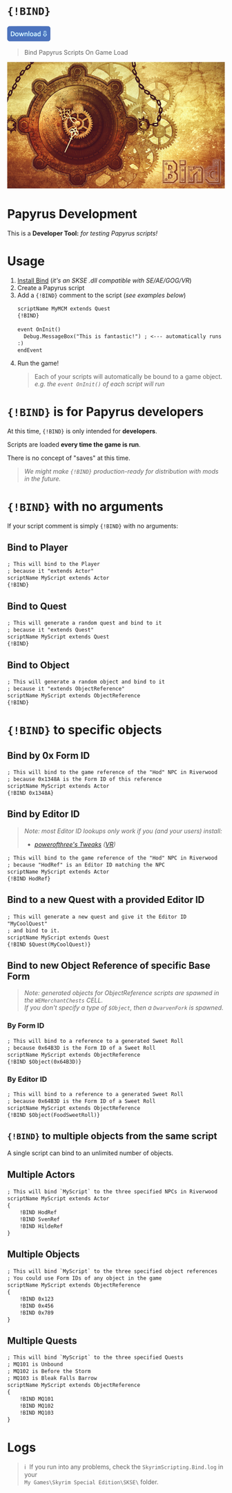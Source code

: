 # `{!BIND}`

<a 
    title="Download BIND SKSE Plugin - Install in your Mod Manager"
    href="https://github.com/SkyrimScripting/Bind/releases/download/v2/BIND.v2.7z">
    <img
        alt="Download BIND SKSE Plugin - Install in your Mod Manager"
        src="https://raw.githubusercontent.com/SkyrimScripting/Download/main/DownloadButton_256.png"
        width="100"
        />
</a>

> Bind Papyrus Scripts On Game Load

![Bind](Images/Logo.png)

# Papyrus Development

This is a **Developer Tool:** _for testing Papyrus scripts!_

# Usage

1. [Install Bind](https://github.com/SkyrimScripting/Bind/releases/download/v1/BIND.Papyrus.Scripts.7z) (_it's an SKSE .dll compatible with SE/AE/GOG/VR_)
1. Create a Papyrus script
1. Add a `{!BIND}` comment to the script (_see examples below_)
   ```papyrus
   scriptName MyMCM extends Quest
   {!BIND}

   event OnInit()
     Debug.MessageBox("This is fantastic!") ; <--- automatically runs :)
   endEvent
   ```
1. Run the game!
   > Each of your scripts will automatically be bound to a game object.  
   > _e.g. the `event OnInit()` of each script will run_

# `{!BIND}` is for Papyrus developers

At this time, `{!BIND}` is only intended for **developers**.

Scripts are loaded **every time the game is run**.

There is no concept of "saves" at this time.

> _We might make `{!BIND}` production-ready for distribution with mods in the future._

# `{!BIND}` with no arguments

If your script comment is simply `{!BIND}` with no arguments:

## Bind to Player

```papyrus
; This will bind to the Player
; because it "extends Actor"
scriptName MyScript extends Actor
{!BIND}
```

## Bind to Quest

```papyrus
; This will generate a random quest and bind to it
; because it "extends Quest"
scriptName MyScript extends Quest
{!BIND}
```

## Bind to Object

```papyrus
; This will generate a random object and bind to it
; because it "extends ObjectReference"
scriptName MyScript extends ObjectReference
{!BIND}
```

# `{!BIND}` to specific objects

## Bind by 0x Form ID

```papyrus
; This will bind to the game reference of the "Hod" NPC in Riverwood
; because 0x1348A is the Form ID of this reference
scriptName MyScript extends Actor
{!BIND 0x1348A}
```

## Bind by Editor ID

> _Note: most Editor ID lookups only work if you (and your users) install:_
> - _[powerofthree's Tweaks](https://www.nexusmods.com/skyrimspecialedition/mods/51073) ([VR](https://www.nexusmods.com/skyrimspecialedition/mods/59510))_

```papyrus
; This will bind to the game reference of the "Hod" NPC in Riverwood
; because "HodRef" is an Editor ID matching the NPC
scriptName MyScript extends Actor
{!BIND HodRef}
```

## Bind to a new Quest with a provided Editor ID

```papyrus
; This will generate a new quest and give it the Editor ID "MyCoolQuest"
; and bind to it.
scriptName MyScript extends Quest
{!BIND $Quest(MyCoolQuest)}
```

## Bind to new Object Reference of specific Base Form

> _Note: generated objects for ObjectReference scripts are spawned in the `WEMerchantChests` CELL._  
> _If you don't specify a type of `$Object`, then a `DwarvenFork` is spawned._

### By Form ID

```papyrus
; This will bind to a reference to a generated Sweet Roll
; because 0x64B3D is the Form ID of a Sweet Roll
scriptName MyScript extends ObjectReference
{!BIND $Object(0x64B3D)}
```

### By Editor ID

```papyrus
; This will bind to a reference to a generated Sweet Roll
; because 0x64B3D is the Form ID of a Sweet Roll
scriptName MyScript extends ObjectReference
{!BIND $Object(FoodSweetRoll)}
```

## `{!BIND}` to multiple objects from the same script

A single script can bind to an unlimited number of objects.

## Multiple Actors

```papyrus
; This will bind `MyScript` to the three specified NPCs in Riverwood
scriptName MyScript extends Actor
{
    !BIND HodRef
    !BIND SvenRef
    !BIND HildeRef
}
```

## Multiple Objects

```papyrus
; This will bind `MyScript` to the three specified object references
; You could use Form IDs of any object in the game
scriptName MyScript extends ObjectReference
{
    !BIND 0x123
    !BIND 0x456
    !BIND 0x789
}
```

## Multiple Quests

```papyrus
; This will bind `MyScript` to the three specified Quests
; MQ101 is Unbound
; MQ102 is Before the Storm
; MQ103 is Bleak Falls Barrow
scriptName MyScript extends ObjectReference
{
    !BIND MQ101
    !BIND MQ102
    !BIND MQ103
}
```

# Logs

> ℹ ️ If you run into any problems, check the `SkyrimScripting.Bind.log` in your  
> `My Games\Skyrim Special Edition\SKSE\` folder.

